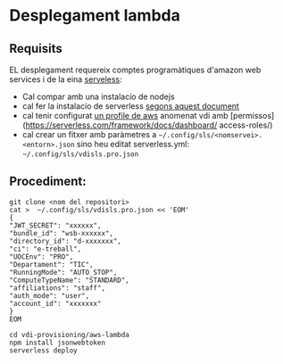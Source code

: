 # Desplegament lambda

## Requisits

EL desplegament requereix comptes programàtiques d'amazon web services i de la eina [serveless](https://serverless.com/):

* Cal compar amb una instalacío de nodejs 
* cal fer la instalacío de serverless [segons aquest document](https://serverless.com/framework/docs/getting-started/)
* cal tenir configurat [un profile de aws](https://serverless.com/framework/docs/providers/aws/guide/credentials/) anomenat vdi amb [permissos](https://serverless.com/framework/docs/dashboard/
access-roles/) 
* cal crear un fitxer amb paràmetres a ``~/.config/sls/<nomservei>.<entorn>.json`` sino heu editat serverless.yml: ``~/.config/sls/vdisls.pro.json``

## Procediment:

```
git clone <nom del repositori>
cat >  ~/.config/sls/vdisls.pro.json << 'EOM'
{
"JWT_SECRET": "xxxxxx",
"bundle_id": "wsb-xxxxxx",
"directory_id": "d-xxxxxxx",
"ci": "e-treball",
"UOCEnv": "PRO",
"Departament": "TIC",
"RunningMode": "AUTO_STOP",
"ComputeTypeName": "STANDARD",
"affiliations": "staff",
"auth_mode": "user",
"account_id": "xxxxxxx"
}
EOM

cd vdi-provisioning/aws-lambda
npm install jsonwebtoken
serverless deploy
```


